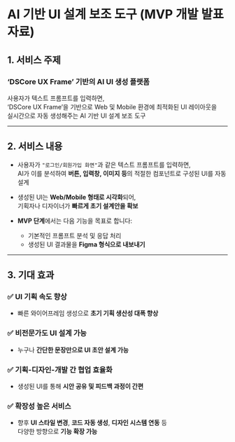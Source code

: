 # AI 기반 UI 설계 보조 도구 (MVP 개발 발표 자료)

## 1. 서비스 주제

### **‘DSCore UX Frame’ 기반의 AI UI 생성 플랫폼**

사용자가 텍스트 프롬프트를 입력하면,  
‘DSCore UX Frame’을 기반으로 Web 및 Mobile 환경에 최적화된 UI 레이아웃을  
실시간으로 자동 생성해주는 AI 기반 UI 설계 보조 도구

---

## 2. 서비스 내용

- 사용자가 `"로그인/회원가입 화면"`과 같은 텍스트 프롬프트를 입력하면,  
  AI가 이를 분석하여 **버튼, 입력창, 이미지 등**의 적절한 컴포넌트로 구성된 UI를 자동 설계

- 생성된 UI는 **Web/Mobile 형태로 시각화**되어,  
  기획자나 디자이너가 **빠르게 초기 설계안을 확보**

- **MVP 단계**에서는 다음 기능을 목표로 합니다:
  - 기본적인 프롬프트 분석 및 응답 처리
  - 생성된 UI 결과물을 **Figma 형식으로 내보내기**

---

## 3. 기대 효과

### ✅ UI 기획 속도 향상
- 빠른 와이어프레임 생성으로 **초기 기획 생산성 대폭 향상**

### ✅ 비전문가도 UI 설계 가능
- 누구나 **간단한 문장만으로 UI 초안 설계 가능**

### ✅ 기획-디자인-개발 간 협업 효율화
- 생성된 UI를 통해 **시안 공유 및 피드백 과정이 간편**

### ✅ 확장성 높은 서비스
- 향후 **UI 스타일 변경**, **코드 자동 생성**, **디자인 시스템 연동** 등  
  다양한 방향으로 **기능 확장 가능**
